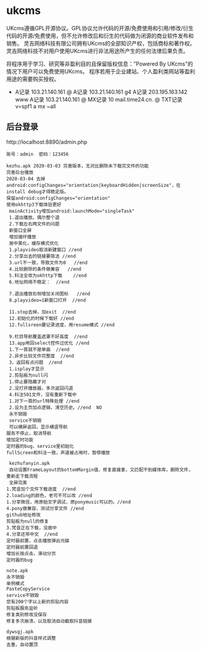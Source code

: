 # ukcms
UKcms遵循GPL开源协议。GPL协议允许代码的开源/免费使用和引用/修改/衍生代码的开源/免费使用，但不允许修改后和衍生的代码做为闭源的商业软件发布和销售。
灵吉网络科技有限公司拥有UKcms的全部知识产权，包括商标和著作权。
灵吉网络科技不对用户使用UKcms进行非法用途所产生的任何法律后果负责。

将程序用于学习、研究等非盈利目的且保留版权信息："Powered By UKcms"的情况下用户可以免费使用UKcms。
程序若用于企业建站、个人盈利类网站等盈利用途的需要购买授权。

*  A记录       103.21.140.161
@  A记录     103.21.140.161
g4  A记录      203.195.163.142
www  A记录       103.21.140.161
@  MX记录  10      mail.time24.cn.
@  TXT记录      v=spf1 a mx ~all

## 后台登录
http://localhost:8890/admin.php
```
账号：admin  密码：123456

kezhu.apk 2020-03-03 完善版本，无对比删除未下载完文件的功能
完善后台播放
2020-03-04 去掉android:configChanges="orientation|keyboardHidden|screenSize"，在install debug才得稳定版。
保留android:configChanges="orientation"
使用okhttp3下载体验更好
 mainActivity增加android:launchMode="singleTask"
 1.退出播放。偶尔整个退
 2.下载左右两文件的问题
 新窗口全屏
 增加循环播放
 居中美化，缓存模式优化
 1.playvideo取消新建窗口 //end
 2.分享出去的链接要简洁 //end
 3.url不一致，导致文件为0   //end
 4.比较删除的条件做兼容   //end
 5.科注全改为okhttp下载    //end
 6.地址网络不稳定：  //end
 
 7.退出播放右侧增加关闭图标   //end
 8.playvideo=1新窗口打开  //end
 
 11.stop去掉，加exit  //end
 12.初始化的时候下载好 //end
 12.fullsreen要记录进度，用resume模式 //end
 
 9.栏目导航覆盖遮罩不好高度  //end
 13.app用回select控件过优化 //end
 1.下一首就不是单曲  //end
 2.异步比较文件完整度  //end
 3，返回有点问题  //end 
 1.isplay才显示    
 2.剪贴板为null闪
 1.停止要隐藏才对
 2.没打开播放器，多次返回闪退
 4.科注501文件，没有重新下载中
 1.对下一首的url特殊处理 //end
 2.设为主页加点逻辑，清空历史。//end  NO
 永不销毁
 service不销毁
 可以横屏返回，显示横竖导航
服务不停止，取消导航
增加定时功能
定时器的bug，service里初始化
fullScreen和科注一致，声道被占用时，暂停播放
 
 kezhufanyin.apk
 自动设置FrameLayout的bottomMargin值，修复直接拿，又匹配不到媒体库，删除文件，重新走下载流程
 全屏完美
1.梵音加个文件下载进度  //end
2.loading的颜色，老可不可以改 //end
1.分享微信，用原始文字调试，原ponymusic可以的。//end
4.pony做兼容，测试分享文件 //end
github地址修改
剪贴板为null的修复
3.梵音正在下载，没居中
4.分享还带中文  //end
定时器前置，点击播放弹出光碟
定时器前置回退
增加长按点击，滑动分页
定时器的bug

note.apk
永不销毁
单例模式
PasteCopyService
service不销毁
您有200个字以上新的剪贴内容
剪贴板服务监听
修复类别修改没保存
修复多次崩溃，以及取消自动截取抖音链接

dywsgj.apk
根据新版的抖音样式调整
去重，自动置顶